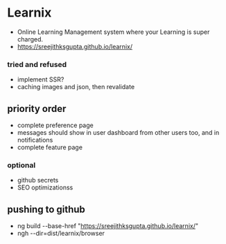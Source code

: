 # Learnix
- Online Learning Management system where your Learning is super charged.
- https://sreejithksgupta.github.io/learnix/

### tried and refused
- implement SSR?
- caching images and json, then revalidate



## priority order
- complete preference page
- messages should show in user dashboard from other users too, and in notifications
- complete feature page



### optional
- github secrets
- SEO optimizationss

## pushing to github
- ng build --base-href "https://sreejithksgupta.github.io/learnix/"
- ngh --dir=dist/learnix/browser
